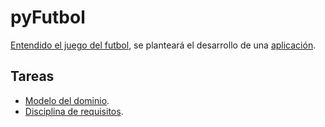 # pyFutbol

[Entendido el juego del futbol](https://es.wikipedia.org/wiki/F%C3%BAtbol), se planteará el desarrollo de una [aplicación](/documentos/appFutbol.md).

## Tareas

- [Modelo del dominio](/documentos/modeloDelDominio.md).
- [Disciplina de requisitos](/documentos/disciplinaDeRequisitos.md).
